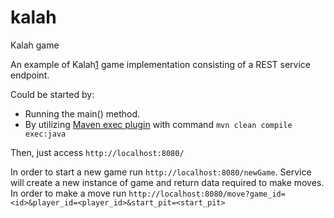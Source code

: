 # kalah
Kalah game

An example of Kalah[1] game implementation consisting of a REST service endpoint.

Could be started by:
* Running the main() method.
* By utilizing [Maven exec plugin][2] with command `mvn clean compile exec:java`

Then, just access `http://localhost:8080/` 
 
 In order to start a new game run `http://localhost:8080/newGame`. Service will create a new instance of game and return data required to make moves.
 In order to make a move run `http://localhost:8080/move?game_id=<id>&player_id=<player_id>&start_pit=<start_pit>`
 
 [1]: https://en.wikipedia.org/wiki/Kalah
 [2]: http://www.mojohaus.org/exec-maven-plugin/
